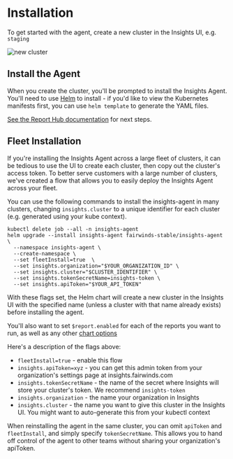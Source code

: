 # Installation
To get started with the agent, create a new cluster in the Insights UI, e.g. `staging`

<div class="mini-img">
  <img :src="$withBase('/img/new-cluster.png')" alt="new cluster">
</div>

## Install the Agent

When you create the cluster, you'll be prompted to install the Insights Agent.
You'll need to use [Helm](https://helm.sh/) to install - if you'd like to view the Kubernetes
manifests first, you can use `helm template` to generate the YAML files.

[See the Report Hub documentation](/run/agent/report-hub) for next steps.

## Fleet Installation
If you're installing the Insights Agent across a large fleet of clusters,
it can be tedious to use the UI to create each cluster, then copy out the
cluster's access token. To better serve customers with a large number of clusters,
we've created a flow that allows you to easily deploy the Insights Agent across your fleet.

You can use the following commands to install the insights-agent in many clusters,
changing `insights.cluster` to a unique identifier for each cluster (e.g. generated using
your kube context).
```
kubectl delete job --all -n insights-agent
helm upgrade --install insights-agent fairwinds-stable/insights-agent \
  --namespace insights-agent \
  --create-namespace \
  --set fleetInstall=true  \
  --set insights.organization="$YOUR_ORGANIZATION_ID" \
  --set insights.cluster="$CLUSTER_IDENTIFIER" \
  --set insights.tokenSecretName=insights-token \
  --set insights.apiToken="$YOUR_API_TOKEN"
```

With these flags set, the Helm chart will create a new cluster in the Insights UI with the specified name
(unless a cluster with that name already exists) before installing the agent.

You'll also want to set `$report.enabled` for each of the reports you want to run,
as well as any other [chart options](https://github.com/FairwindsOps/charts/tree/master/stable/insights-agent)

Here's a description of the flags above:
* `fleetInstall=true` - enable this flow
* `insights.apiToken=xyz` - you can get this admin token from your organization's settings page at insights.fairwinds.com
* `insights.tokenSecretName` - the name of the secret where Insights will store your cluster's token. We recommend `insights-token`
* `insights.organization` - the name your organization in Insights
* `insights.cluster` - the name you want to give this cluster in the Insights UI. You might want to auto-generate this from your kubectl context

When reinstalling the agent in the same cluster, you can omit `apiToken` and `fleetInstall`,
and simply specify `tokenSecretName`.
This allows you to hand off control of the agent to other teams without sharing your
organization's apiToken.
